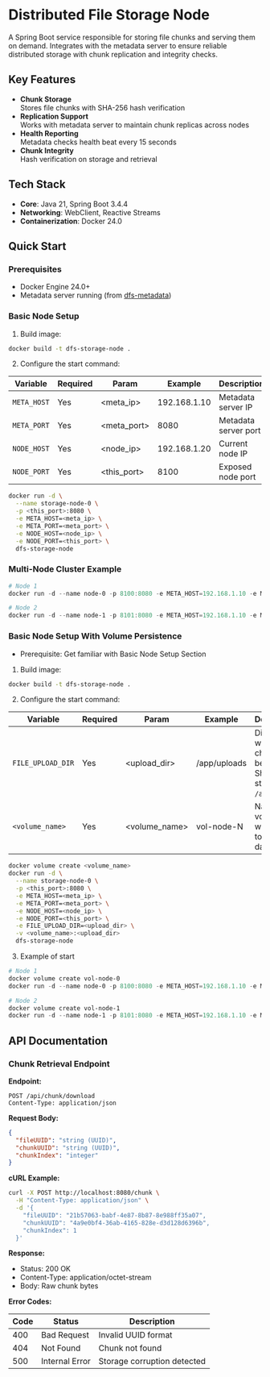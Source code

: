 # Distributed File Storage Node

A Spring Boot service responsible for storing file chunks and serving them on demand. Integrates with the metadata server to ensure reliable distributed storage with chunk replication and integrity checks.

## Key Features
- **Chunk Storage**  
  Stores file chunks with SHA-256 hash verification
- **Replication Support**  
  Works with metadata server to maintain chunk replicas across nodes
- **Health Reporting**  
  Metadata checks health beat every 15 seconds
- **Chunk Integrity**  
  Hash verification on storage and retrieval


## Tech Stack
- **Core**: Java 21, Spring Boot 3.4.4
- **Networking**: WebClient, Reactive Streams
- **Containerization**: Docker 24.0

## Quick Start

### Prerequisites
- Docker Engine 24.0+
- Metadata server running (from [dfs-metadata](https://github.com/Nexonm/dfs-metadata))

### Basic Node Setup
1. Build image:
```bash
docker build -t dfs-storage-node .
```

2. Configure the start command:

| Variable    | Required | Param       | Example | Description          |
|-------------|----------|-------------|---------|----------------------|
| `META_HOST` | Yes | <meta_ip>   | 192.168.1.10 | Metadata server IP   |
| `META_PORT` | Yes | <meta_port> | 8080 | Metadata server port |
| `NODE_HOST` | Yes | <node_ip>   | 192.168.1.20 | Current node IP      |
| `NODE_PORT` | Yes | <this_port> | 8100 | Exposed node port    |
```bash
docker run -d \
  --name storage-node-0 \
  -p <this_port>:8080 \
  -e META_HOST=<meta_ip> \
  -e META_PORT=<meta_port> \
  -e NODE_HOST=<node_ip> \
  -e NODE_PORT=<this_port> \
  dfs-storage-node
```

### Multi-Node Cluster Example
```powershell
# Node 1
docker run -d --name node-0 -p 8100:8080 -e META_HOST=192.168.1.10 -e META_PORT=8080 -e NODE_HOST=192.168.1.20 -e NODE_PORT=8100 dfs-storage-node

# Node 2 
docker run -d --name node-1 -p 8101:8080 -e META_HOST=192.168.1.10 -e META_PORT=8080 -e NODE_HOST=192.168.1.20 -e NODE_PORT=8101 dfs-storage-node
```

### Basic Node Setup With Volume Persistence
- Prerequisite: Get familiar with Basic Node Setup Section

1. Build image:
```bash
docker build -t dfs-storage-node .
```

2. Configure the start command:

| Variable          | Required | Param         | Example      | Description                                                             |
|-------------------|----------|---------------|--------------|-------------------------------------------------------------------------|
| `FILE_UPLOAD_DIR` | Yes      | <upload_dir>  | /app/uploads | Directory in which all chunks will be saved. Should start with `/app/`. |
| `<volume_name>`   | Yes      | <volume_name> | vol-node-N   | Name of volume that will be used to persist data                        |

```bash
docker volume create <volume_name>
docker run -d \
  --name storage-node-0 \
  -p <this_port>:8080 \
  -e META_HOST=<meta_ip> \
  -e META_PORT=<meta_port> \
  -e NODE_HOST=<node_ip> \
  -e NODE_PORT=<this_port> \
  -e FILE_UPLOAD_DIR=<upload_dir> \
  -v <volume_name>:<upload_dir>
  dfs-storage-node
```
3. Example of start

```powershell
# Node 1
docker volume create vol-node-0
docker run -d --name node-0 -p 8100:8080 -e META_HOST=192.168.1.10 -e META_PORT=8080 -e NODE_HOST=192.168.1.20 -e NODE_PORT=8100 -e FILE_UPLOAD_DIR=/app/uploads -v vol-node-0:/app/uploads dfs-storage-node

# Node 2 
docker volume create vol-node-1
docker run -d --name node-1 -p 8101:8080 -e META_HOST=192.168.1.10 -e META_PORT=8080 -e NODE_HOST=192.168.1.20 -e NODE_PORT=8101 -e FILE_UPLOAD_DIR=/app/uploads -v vol-node-1:/app/uploads dfs-storage-node
```

## API Documentation
### Chunk Retrieval Endpoint

**Endpoint:**
```http
POST /api/chunk/download
Content-Type: application/json
```

**Request Body:**
```json
{
  "fileUUID": "string (UUID)",
  "chunkUUID": "string (UUID)", 
  "chunkIndex": "integer"
}
```

**cURL Example:**
```bash
curl -X POST http://localhost:8080/chunk \
  -H "Content-Type: application/json" \
  -d '{
    "fileUUID": "21b57063-babf-4e87-8b87-8e988ff35a07",
    "chunkUUID": "4a9e0bf4-36ab-4165-828e-d3d128d6396b",
    "chunkIndex": 1
  }'
```

**Response:**
- Status: 200 OK
- Content-Type: application/octet-stream
- Body: Raw chunk bytes

**Error Codes:**

| Code | Status | Description |
|------|--------|-------------|
| 400 | Bad Request | Invalid UUID format |
| 404 | Not Found | Chunk not found |
| 500 | Internal Error | Storage corruption detected |




